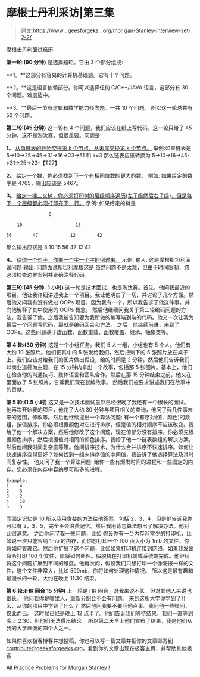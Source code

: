 # 摩根士丹利采访|第三集

> 原文:[https://www . geesforgeks . org/mor gan-Stanley-interview-set-2-2/](https://www.geeksforgeeks.org/morgan-stanley-interview-set-2-2/)

摩根士丹利面试经历

**第一轮:(90 分钟)**
是选择题轮。它由 3 个部分组成:

**1。**这部分有容易的计算机基础题。它有十个问题。

**2。**这是语言依赖部分。你可以选择任何 C/C++/JAVA 语言，这部分有 30 个问题。难度适中。

**3。**最后一节有逻辑和数学能力倾向题。一共 10 个问题。
所以这一轮总共有 50 个问题。

**第二轮:(45 分钟)**
这一轮有 4 个问题，我们应该在纸上写代码。这一轮只给了 45 分钟。这不是淘汰赛，但很重要。问题是:

**1。** [从单链表的开始交换第 k 个节点，从末尾交换第 k 个节点。](https://practice.geeksforgeeks.org/problems/swap-kth-node-from-beginning-and-kth-node-from-end-in-a-singly-linked-list/1)
举例:如果链表是
5->10->25->45->31->16->23->51 和 k=3
那么链表应该转换为
5->10->16->45->31->25->23-【T27】

**2。** [给定一个数，你必须找到下一个有相同位数的更大的数。](https://practice.geeksforgeeks.org/problems/next-permutation/0)
例如:
如果给定的数字是 4765，输出应该是 5467。

**3。** [给定一棵二叉树，你必须打印树的层级顺序遍历(左子级然后右子级)，但是每下一个层级都必须打印在下一行。](https://practice.geeksforgeeks.org/problems/level-order-traversal/1)
示例:
如果给定的树是

```
                5

    10                    15

56        47            12        42 
```

那么输出应该是
5
10 15
56 47 12 42

**4。** [给你一个句子，你要一个字一个字的倒过来。](https://practice.geeksforgeeks.org/problems/reverse-words-in-a-given-string/0)
示例:
输入:
这是摩根斯坦利面试问题
输出:
问题面试斯坦利摩根这是
虽然问题不是太难，但由于时间限制，您必须检查边界案例并正确注释代码。

**第三轮:(45 分钟- 1 小时)**
这一轮是技术面试，也是淘汰赛。首先，他问我最近的项目，他让我详细讲述我上一个项目。我让他明白了一切，并讨论了几个方面。然后他又问我有没有做过 OOPs 项目。因为我有一个，所以我告诉了他这件事，并向他解释了其中使用的 OOPs 概念。
然后他继续问我关于第二轮编码问题的方法，我告诉了他，之后我被告知要为我所做的编写端到端的代码。他又一次让我为最后一个问题写代码，那就是编码回合和方法。
之后，他继续前进，来到了 OOPs。这些问题基于虚函数、函数重载、函数覆盖、继承、抽象类等。

**第 4 轮:(30 分钟)**
这是一个小组任务。我们 5 人一组，小组也有 5 个人。他们有大约 10 张照片。他们把其中的 5 张发给我们，然后把剩下的 5 张照片放在桌子上。我们应该对给我们的图片做出假设，给的时间是 2 分钟，然后他们告诉我们以商业道德为主题，在 15 分钟内拿出一个故事，包括那 5 张图片。基本上，他们在检查你的沟通技巧、肢体语言和团队合作。然后在那 15 分钟结束之前，他又在里面放了 5 张照片，告诉我们现在就编故事。
然后我们被要求讲述我们在故事中的贡献。

**第 5 轮:(1.5 小时)**
这又是一次技术面试虽然已经很晚了我还有一个很长的面试。他再次开始我的项目，他花了大约 30 分钟与项目相关的查询，他问了我几件事未来的范围，修改等。然后他继续提出一个算法问题:
有一个有序对(值、颜色)的数组，按值排序。你必须根据颜色对它进行排序，但是值的相对顺序不应该改变。我给了他一个解决方案，然后他修改了这个问题，现在值部分没有排序，你必须先根据颜色排序，然后根据值对相同的颜色排序。我给了他一个链表数组的解决方案，然后他问我时间复杂度等等。他问排序技术，为什么合并排序不快速排序。如何让快速排序变得更好？如何找到一组未排序值的中间值，我告诉了他选择算法及其时间复杂性。
他又问了我一个算法问题:
给你一些有爆发时间的进程和一些固定的内存。您必须在内存中容纳尽可能多的进程。

```
Example:
1    4
2    3
3    2
4    10
5    5
```

而固定记忆是 10
所以我用贪婪的方法给他答案，包括 2，3，4，但是他告诉我你可以有 2，3，5，完全不会浪费记忆。然后我用背包算法想出了解决办法。他对此很满意。
之后他问了我一些问题，比如
假设你有一台内存非常少的打印机，比如说一次只能容纳 1mb 的内存，而你想打印一个 100 页大小为 1mb 的文件，你将如何管理它。然后他扩展了这个问题，比如如果打印机连接到网络，如果我发出命令打印 100 个文件，你将如何处理。假脱机在打印机端或系统端完成。他继续将这个问题扩展到不同的维度。他再次问，假设我们只想打印一个像海报一样的文件，这个文件非常大，比如 500mb，你将如何处理这种情况。
所以这是最有趣和最漫长的一轮，大约在晚上 11:30 结束。

**第 6 轮:(HR 回合 15 分钟)**
上一轮是 HR 回合，对我来说不长，但对其他人来说也很长。
他问我你是哪里人，重新分配会不会有问题。
来到这所大学你学到了什么，从你的项目中学到了什么？
然后他问我要不要问他点事。我问他一些疑问，仅此而已。
这时候已经是晚上 12 点半了。他们告诉我们等待结果，我们一直等到晚上 2:30，但他们无法得出结论。
所以第二天早上他们宣布了结果，我是他们从我的大学雇佣的四个人之一。

如果你喜欢极客博客并想投稿，你也可以写一篇文章并把你的文章邮寄到 contribute@geeksforgeeks.org。看到你的文章出现在极客主页，并帮助其他极客

[All Practice Problems for Morgan Stanley](https://practice.geeksforgeeks.org/company/Morgan-Stanley/) !